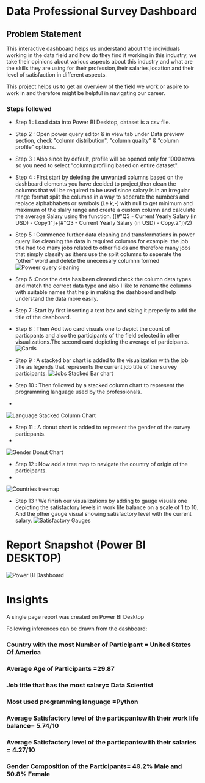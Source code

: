 # Data Professional Survey Dashboard

## Problem Statement

This interactive dashboard helps us understand about the individuals working in the data field and how do they find it working  in this industry, we take their opinions about various aspects about  this industry and what are the skills they are using for their profession,their salaries,location and their level of satisfaction in different aspects.

This project helps us to get an overview of the field we work or aspire to work in and therefore might be helpful in navigating our career.


### Steps followed 

- Step 1 : Load data into Power BI Desktop, dataset is a csv file.
- Step 2 : Open power query editor & in view tab under Data preview section, check "column distribution", "column quality" & "column profile" options.
- Step 3 : Also since by default, profile will be opened only for 1000 rows so you need to select "column profiling based on entire dataset".
- Step 4 : First start by deleting the unwanted columns based on the dashboard elements you have decided to project,then clean the columns that will be required to be used since salary is in an irregular range format split the columns in a way to seperate the numbers and replace alphabhabets or symbols (i.e k,-) with null to get minimum and maximum of the slalry range and create a custom column and calculate the average Salary using the  function.
([#"Q3 - Current Yearly Salary (in USD) - Copy.1"]+[#"Q3 - Current Yearly Salary (in USD) - Copy.2"])/2)
- Step 5 : Commence further data cleaning and transformations in power query like cleaning the data in required columns for example :the job title had too many jobs related to other fields and therefore many jobs that simply classify as ithers use the split columns to seperate the "other" word and delete the uneceesary columnn formed
![Poweer query cleaning](https://github.com/rahulshivanshbagwar/Data_Survey-_PowerBI_Dashboard/assets/173008519/2d04ff00-016b-4a8c-a381-23c4dca10c25)

- Step 6 :Once the data has been cleaned check the column data types and match the correct data type and also I like to rename the columns with suitable names that help in making the dashboard and help understand the data more easily.
- Step 7 :Start by first inserting a text box and sizing it preperly to add the title of the dashboard.

- Step 8 : Then Add two card visuals one to depict the count of particpants and also the participants of the field selected in other visualizations.The second card depicting the average of participants.
![Cards](https://github.com/rahulshivanshbagwar/Data_Survey-_PowerBI_Dashboard/assets/173008519/c869fb82-2272-4bc4-9283-c93ac86f9024)

- Step 9 : A stacked bar chart is added to the visualization with the job title as legends that represents the current job title of the survey participants.
![Jobs Stacked Bar chart](https://github.com/rahulshivanshbagwar/Data_Survey-_PowerBI_Dashboard/assets/173008519/679541b5-f247-4d1c-b15a-b7209278ec66)  

- Step 10 : Then followed by a stacked column chart to represent the programming language used by the professionals.
- 
![Language Stacked Column Chart](https://github.com/rahulshivanshbagwar/Data_Survey-_PowerBI_Dashboard/assets/173008519/2490d729-e5a8-459f-aa7e-969ab9144cb6)

- Step 11 : A donut chart is added to represent the gender of the survey particpants.
- 
![Gender Donut Chart](https://github.com/rahulshivanshbagwar/Data_Survey-_PowerBI_Dashboard/assets/173008519/0c8814fa-fc4e-4714-8857-d4ab1b618acb)
  


- Step 12 : Now add a tree map to navigate the country of origin of the participants.
- 
![Countries treemap](https://github.com/rahulshivanshbagwar/Data_Survey-_PowerBI_Dashboard/assets/173008519/20797bbb-2b8a-444c-b782-cb7004aa8bbd)

- Step 13 : We finish our visualizations by adding to gauge visuals one depicting the satisfactory levels in work life balance on a scale of 1 to 10. And the other gauge visual showing satisfactory level with the current salary.
![Satisfactory Gauges](https://github.com/rahulshivanshbagwar/Data_Survey-_PowerBI_Dashboard/assets/173008519/3ed1469a-d06e-4ac2-81ad-8699307b121c)





 
 # Report Snapshot (Power BI DESKTOP)

 
![Power BI Dashboard](https://github.com/rahulshivanshbagwar/Data_Survey-_PowerBI_Dashboard/assets/173008519/6bd3a8f9-ee3b-4ed7-b57a-d6b735824147)


# Insights

A single page report was created on Power BI Desktop 

Following inferences can be drawn from the dashboard:

### Country with the most Number of Participant = United States Of America

### Average Age of Participants =29.87

### Job title that has the most salary= Data Scientist
### Most used programming language =Python 
### Average Satisfactory level of the particpantswith their work life balance= 5.74/10
### Average Satisfactory level of the particpantswith their salaries = 4.27/10
### Gender Composition of the Participants= 49.2% Male and 50.8% Female 
